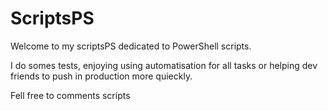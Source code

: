 # ScriptsPS
Welcome to my scriptsPS dedicated to PowerShell scripts.

I do somes tests, enjoying using automatisation for all tasks or helping dev friends to push in production more quieckly.

Fell free to comments scripts

